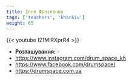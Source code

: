 ```yaml
---
title: Ілля Філіпенко
tags: ['teachers', 'kharkiv']
weight: 65
---
```

{{< youtube l21MiRXprR4 >}}

- **Розташування:** -
- https://www.instagram.com/drum_space_kh
- https://www.facebook.com/drumspace/
- https://drumspace.com.ua

